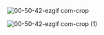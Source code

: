 ![00-50-42-ezgif com-crop](https://github.com/user-attachments/assets/1b1dfa0b-934e-428b-b5b2-05b8dd2131a7)

![00-50-42-ezgif com-crop (1)](https://github.com/user-attachments/assets/81a4b52b-a62b-4860-bb1c-499ad3a942d4)

